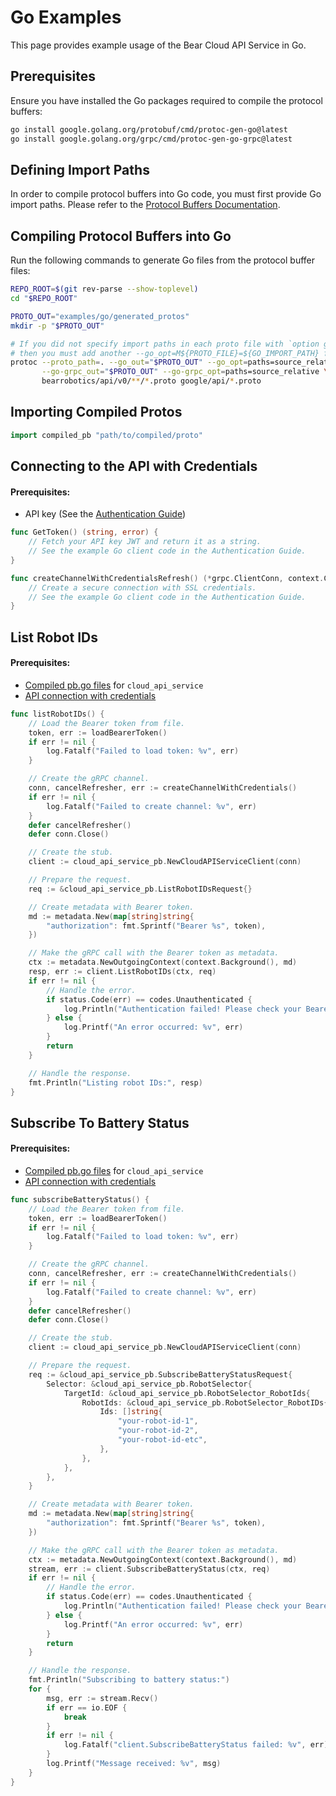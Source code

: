 # Go Examples

This page provides example usage of the Bear Cloud API Service in Go.

## Prerequisites

Ensure you have installed the Go packages required to compile the protocol buffers:

```bash
go install google.golang.org/protobuf/cmd/protoc-gen-go@latest
go install google.golang.org/grpc/cmd/protoc-gen-go-grpc@latest
```

## Defining Import Paths

In order to compile protocol buffers into Go code, you must first provide Go import paths. Please refer to the [Protocol Buffers Documentation](https://protobuf.dev/reference/go/go-generated/#package).

## Compiling Protocol Buffers into Go

Run the following commands to generate Go files from the protocol buffer files:

```bash
REPO_ROOT=$(git rev-parse --show-toplevel)
cd "$REPO_ROOT"

PROTO_OUT="examples/go/generated_protos"
mkdir -p "$PROTO_OUT"

# If you did not specify import paths in each proto file with `option go_package`,
# then you must add another --go_opt=M${PROTO_FILE}=${GO_IMPORT_PATH} flag for each here.
protoc --proto_path=. --go_out="$PROTO_OUT" --go_opt=paths=source_relative \
       --go-grpc_out="$PROTO_OUT" --go-grpc_opt=paths=source_relative \
       bearrobotics/api/v0/**/*.proto google/api/*.proto
```

## Importing Compiled Protos

```go
import compiled_pb "path/to/compiled/proto"
```

## Connecting to the API with Credentials

#### Prerequisites:
- API key (See the [Authentication Guide](../setup/authentication.md))

```go
func GetToken() (string, error) {
	// Fetch your API key JWT and return it as a string.
	// See the example Go client code in the Authentication Guide.
}

func createChannelWithCredentialsRefresh() (*grpc.ClientConn, context.CancelFunc, error) {
	// Create a secure connection with SSL credentials.
	// See the example Go client code in the Authentication Guide.
}
```

## List Robot IDs

#### Prerequisites:
- [Compiled pb.go files](#compiling-protocol-buffers-into-go) for `cloud_api_service`
- [API connection with credentials](#connecting-to-the-api-with-credentials)

```go
func listRobotIDs() {
	// Load the Bearer token from file.
	token, err := loadBearerToken()
	if err != nil {
		log.Fatalf("Failed to load token: %v", err)
	}

	// Create the gRPC channel.
	conn, cancelRefresher, err := createChannelWithCredentials()
	if err != nil {
		log.Fatalf("Failed to create channel: %v", err)
	}
	defer cancelRefresher()
	defer conn.Close()

	// Create the stub.
	client := cloud_api_service_pb.NewCloudAPIServiceClient(conn)

	// Prepare the request.
	req := &cloud_api_service_pb.ListRobotIDsRequest{}

	// Create metadata with Bearer token.
	md := metadata.New(map[string]string{
		"authorization": fmt.Sprintf("Bearer %s", token),
	})

	// Make the gRPC call with the Bearer token as metadata.
	ctx := metadata.NewOutgoingContext(context.Background(), md)
	resp, err := client.ListRobotIDs(ctx, req)
	if err != nil {
		// Handle the error.
		if status.Code(err) == codes.Unauthenticated {
			log.Println("Authentication failed! Please check your Bearer token.")
		} else {
			log.Printf("An error occurred: %v", err)
		}
		return
	}

	// Handle the response.
	fmt.Println("Listing robot IDs:", resp)
}
```

## Subscribe To Battery Status

#### Prerequisites:
- [Compiled pb.go files](#compiling-protocol-buffers-into-go) for `cloud_api_service`
- [API connection with credentials](#connecting-to-the-api-with-credentials)

```go
func subscribeBatteryStatus() {
	// Load the Bearer token from file.
	token, err := loadBearerToken()
	if err != nil {
		log.Fatalf("Failed to load token: %v", err)
	}

	// Create the gRPC channel.
	conn, cancelRefresher, err := createChannelWithCredentials()
	if err != nil {
		log.Fatalf("Failed to create channel: %v", err)
	}
	defer cancelRefresher()
	defer conn.Close()

	// Create the stub.
	client := cloud_api_service_pb.NewCloudAPIServiceClient(conn)

	// Prepare the request.
	req := &cloud_api_service_pb.SubscribeBatteryStatusRequest{
		Selector: &cloud_api_service_pb.RobotSelector{
			TargetId: &cloud_api_service_pb.RobotSelector_RobotIds{
				RobotIds: &cloud_api_service_pb.RobotSelector_RobotIDs{
					Ids: []string{
						"your-robot-id-1",
						"your-robot-id-2",
						"your-robot-id-etc",
					},
				},
			},
		},
	}

	// Create metadata with Bearer token.
	md := metadata.New(map[string]string{
		"authorization": fmt.Sprintf("Bearer %s", token),
	})

	// Make the gRPC call with the Bearer token as metadata.
	ctx := metadata.NewOutgoingContext(context.Background(), md)
	stream, err := client.SubscribeBatteryStatus(ctx, req)
	if err != nil {
		// Handle the error.
		if status.Code(err) == codes.Unauthenticated {
			log.Println("Authentication failed! Please check your Bearer token.")
		} else {
			log.Printf("An error occurred: %v", err)
		}
		return
	}

	// Handle the response.
	fmt.Println("Subscribing to battery status:")
	for {
		msg, err := stream.Recv()
		if err == io.EOF {
			break
		}
		if err != nil {
			log.Fatalf("client.SubscribeBatteryStatus failed: %v", err)
		}
		log.Printf("Message received: %v", msg)
	}
}
```